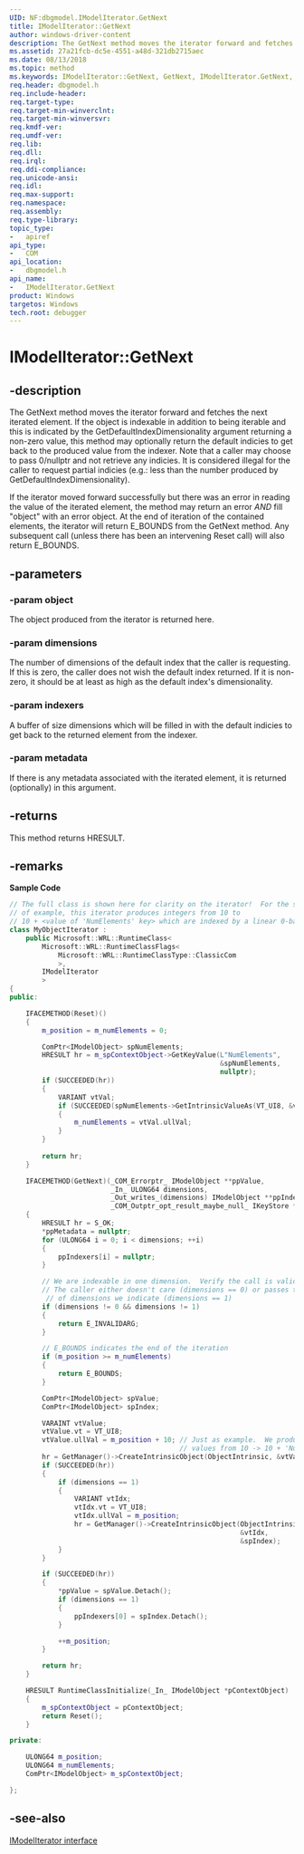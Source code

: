```yaml
---
UID: NF:dbgmodel.IModelIterator.GetNext
title: IModelIterator::GetNext
author: windows-driver-content
description: The GetNext method moves the iterator forward and fetches the next iterated element.
ms.assetid: 27a21fcb-dc5e-4551-a48d-321db2715aec
ms.date: 08/13/2018
ms.topic: method
ms.keywords: IModelIterator::GetNext, GetNext, IModelIterator.GetNext, IModelIterator::GetNext, IModelIterator.GetNext
req.header: dbgmodel.h
req.include-header:
req.target-type:
req.target-min-winverclnt:
req.target-min-winversvr:
req.kmdf-ver:
req.umdf-ver:
req.lib:
req.dll:
req.irql: 
req.ddi-compliance:
req.unicode-ansi:
req.idl:
req.max-support:
req.namespace:
req.assembly:
req.type-library: 
topic_type: 
-	apiref
api_type: 
-	COM
api_location: 
-	dbgmodel.h
api_name: 
-	IModelIterator.GetNext
product: Windows
targetos: Windows
tech.root: debugger
---
```


# IModelIterator::GetNext


## -description

The GetNext method moves the iterator forward and fetches the next iterated element. If the object is indexable in addition to being iterable and this is indicated by the GetDefaultIndexDimensionality argument returning a non-zero value, this method may optionally return the default indicies to get back to the produced value from the indexer. Note that a caller may choose to pass 0/nullptr and not retrieve any indicies. It is considered illegal for the caller to request partial indicies (e.g.: less than the number produced by GetDefaultIndexDimensionality). 

If the iterator moved forward successfully but there was an error in reading the value of the iterated element, the method may return an error *AND* fill "object" with an error object. 
At the end of iteration of the contained elements, the iterator will return E_BOUNDS from the GetNext method. Any subsequent call (unless there has been an intervening Reset call) will also return E_BOUNDS. 


## -parameters

### -param object
The object produced from the iterator is returned here.

### -param dimensions
The number of dimensions of the default index that the caller is requesting. If this is zero, the caller does not wish the default index returned. If it is non-zero, it should be at least as high as the default index's dimensionality.

### -param indexers
A buffer of size dimensions which will be filled in with the default indicies to get back to the returned element from the indexer.

### -param metadata
If there is any metadata associated with the iterated element, it is returned (optionally) in this argument.


## -returns
This method returns HRESULT.

## -remarks

**Sample Code**

```cpp
// The full class is shown here for clarity on the iterator!  For the sake 
// of example, this iterator produces integers from 10 to 
// 10 + <value of 'NumElements' key> which are indexed by a linear 0-based index.
class MyObjectIterator :
    public Microsoft::WRL::RuntimeClass<
        Microsoft::WRL::RuntimeClassFlags<
            Microsoft::WRL::RuntimeClassType::ClassicCom
            >,
        IModelIterator
        >
{
public:

    IFACEMETHOD(Reset)()
    {
        m_position = m_numElements = 0;

        ComPtr<IModelObject> spNumElements;
        HRESULT hr = m_spContextObject->GetKeyValue(L"NumElements", 
                                                    &spNumElements, 
                                                    nullptr);
        if (SUCCEEDED(hr))
        {
            VARIANT vtVal;
            if (SUCCEEDED(spNumElements->GetIntrinsicValueAs(VT_UI8, &vtVal)))
            {
                m_numElements = vtVal.ullVal;
            }
        }
    
        return hr;
    }

    IFACEMETHOD(GetNext)(_COM_Errorptr_ IModelObject **ppValue, 
                         _In_ ULONG64 dimensions, 
                         _Out_writes_(dimensions) IModelObject **ppIndexers,
                         _COM_Outptr_opt_result_maybe_null_ IKeyStore *ppMetadata)
    {
        HRESULT hr = S_OK;
        *ppMetadata = nullptr;
        for (ULONG64 i = 0; i < dimensions; ++i)
        {
            ppIndexers[i] = nullptr;
        }

        // We are indexable in one dimension.  Verify the call is valid.  
        // The caller either doesn't care (dimensions == 0) or passes the number 
         // of dimensions we indicate (dimensions == 1)
        if (dimensions != 0 && dimensions != 1)
        {
            return E_INVALIDARG; 
        }

        // E_BOUNDS indicates the end of the iteration
        if (m_position >= m_numElements)
        {
            return E_BOUNDS;
        }

        ComPtr<IModelObject> spValue; 
        ComPtr<IModelObject> spIndex;

        VARAINT vtValue;
        vtValue.vt = VT_UI8;
        vtValue.ullVal = m_position + 10; // Just as example.  We produce 
                                          // values from 10 -> 10 + 'NumElements'
        hr = GetManager()->CreateIntrinsicObject(ObjectIntrinsic, &vtValue, &spValue);
        if (SUCCEEDED(hr))
        {
            if (dimensions == 1)
            {
                VARIANT vtIdx;
                vtIdx.vt = VT_UI8;
                vtIdx.ullVal = m_position;
                hr = GetManager()->CreateIntrinsicObject(ObjectIntrinsic, 
                                                         &vtIdx, 
                                                         &spIndex);
            }
        }

        if (SUCCEEDED(hr))
        {
            *ppValue = spValue.Detach();
            if (dimensions == 1)
            {
                ppIndexers[0] = spIndex.Detach();
            }

            ++m_position;
        }

        return hr;
    }

    HRESULT RuntimeClassInitialize(_In_ IModelObject *pContextObject)
    {
        m_spContextObject = pContextObject;
        return Reset();
    }

private:

    ULONG64 m_position;
    ULONG64 m_numElements;
    ComPtr<IModelObject> m_spContextObject;

};
```


## -see-also

[IModelIterator interface](nn-dbgmodel-imodeliterator.md)
